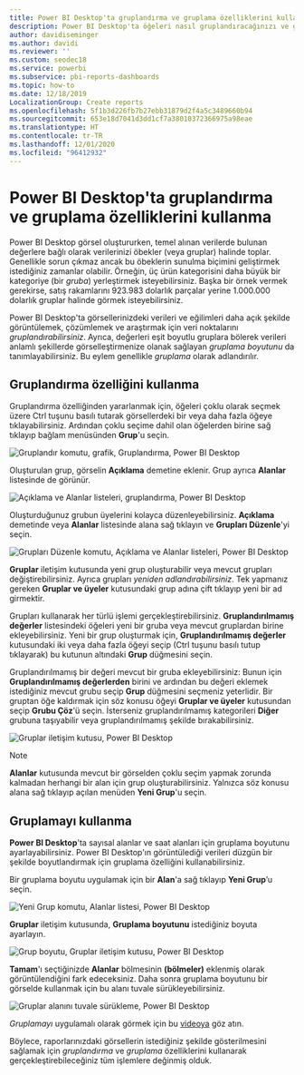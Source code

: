 ```yaml
---
title: Power BI Desktop'ta gruplandırma ve gruplama özelliklerini kullanma
description: Power BI Desktop'ta öğeleri nasıl gruplandıracağınızı ve gruplayacağınızı öğrenin
author: davidiseminger
ms.author: davidi
ms.reviewer: ''
ms.custom: seodec18
ms.service: powerbi
ms.subservice: pbi-reports-dashboards
ms.topic: how-to
ms.date: 12/18/2019
LocalizationGroup: Create reports
ms.openlocfilehash: 5f1b3d226fb7b27ebb31879d2f4a5c3489660b94
ms.sourcegitcommit: 653e18d7041d3dd1cf7a38010372366975a98eae
ms.translationtype: HT
ms.contentlocale: tr-TR
ms.lasthandoff: 12/01/2020
ms.locfileid: "96412932"
---
```

# <a name="use-grouping-and-binning-in-power-bi-desktop"></a>Power BI Desktop'ta gruplandırma ve gruplama özelliklerini kullanma
Power BI Desktop görsel oluştururken, temel alınan verilerde bulunan değerlere bağlı olarak verilerinizi öbekler (veya gruplar) halinde toplar. Genellikle sorun çıkmaz ancak bu öbeklerin sunulma biçimini geliştirmek istediğiniz zamanlar olabilir. Örneğin, üç ürün kategorisini daha büyük bir kategoriye (bir *gruba*) yerleştirmek isteyebilirsiniz. Başka bir örnek vermek gerekirse, satış rakamlarını 923.983 dolarlık parçalar yerine 1.000.000 dolarlık gruplar halinde görmek isteyebilirsiniz.

Power BI Desktop'ta görsellerinizdeki verileri ve eğilimleri daha açık şekilde görüntülemek, çözümlemek ve araştırmak için veri noktalarını *gruplandırabilirsiniz*. Ayrıca, değerleri eşit boyutlu gruplara bölerek verileri anlamlı şekillerde görselleştirmenize olanak sağlayan *gruplama boyutunu* da tanımlayabilirsiniz. Bu eylem genellikle *gruplama* olarak adlandırılır.

## <a name="using-grouping"></a>Gruplandırma özelliğini kullanma
Gruplandırma özelliğinden yararlanmak için, öğeleri çoklu olarak seçmek üzere Ctrl tuşunu basılı tutarak görsellerdeki bir veya daha fazla öğeye tıklayabilirsiniz. Ardından çoklu seçime dahil olan öğelerden birine sağ tıklayıp bağlam menüsünden **Grup**'u seçin.

![Gruplandır komutu, grafik, Gruplandırma, Power BI Desktop](media/desktop-grouping-and-binning/grouping-binning_1.png)

Oluşturulan grup, görselin **Açıklama** demetine eklenir. Grup ayrıca **Alanlar** listesinde de görünür.

![Açıklama ve Alanlar listeleri, gruplandırma, Power BI Desktop](media/desktop-grouping-and-binning/grouping-binning_2.png)

Oluşturduğunuz grubun üyelerini kolayca düzenleyebilirsiniz. **Açıklama** demetinde veya **Alanlar** listesinde alana sağ tıklayın ve **Grupları Düzenle**'yi seçin.

![Grupları Düzenle komutu, Açıklama ve Alanlar listeleri, Power BI Desktop](media/desktop-grouping-and-binning/grouping-binning_3.png)

**Gruplar** iletişim kutusunda yeni grup oluşturabilir veya mevcut grupları değiştirebilirsiniz. Ayrıca grupları *yeniden adlandırabilirsiniz*. Tek yapmanız gereken **Gruplar ve üyeler** kutusundaki grup adına çift tıklayıp yeni bir ad girmektir.

Grupları kullanarak her türlü işlemi gerçekleştirebilirsiniz. **Gruplandırılmamış değerler** listesindeki öğeleri yeni bir gruba veya mevcut gruplardan birine ekleyebilirsiniz. Yeni bir grup oluşturmak için, **Gruplandırılmamış değerler** kutusundaki iki veya daha fazla öğeyi seçip (Ctrl tuşunu basılı tutup tıklayarak) bu kutunun altındaki **Grup** düğmesini seçin.

Gruplandırılmamış bir değeri mevcut bir gruba ekleyebilirsiniz: Bunun için **Gruplandırılmamış değerlerden** birini ve ardından bu değeri eklemek istediğiniz mevcut grubu seçip **Grup** düğmesini seçmeniz yeterlidir. Bir gruptan öğe kaldırmak için söz konusu öğeyi **Gruplar ve üyeler** kutusundan seçip **Grubu Çöz**'ü seçin. İsterseniz gruplandırılmamış kategorileri **Diğer** grubuna taşıyabilir veya gruplandırılmamış şekilde bırakabilirsiniz.

![Gruplar iletişim kutusu, Power BI Desktop](media/desktop-grouping-and-binning/grouping-binning_4.png)

> [!NOTE]
> **Alanlar** kutusunda mevcut bir görselden çoklu seçim yapmak zorunda kalmadan herhangi bir alan için grup oluşturabilirsiniz. Yalnızca söz konusu alana sağ tıklayıp açılan menüden **Yeni Grup**'u seçin.

## <a name="using-binning"></a>Gruplamayı kullanma
**Power BI Desktop**'ta sayısal alanlar ve saat alanları için gruplama boyutunu ayarlayabilirsiniz. Power BI Desktop'ın görüntülediği verileri düzgün bir şekilde boyutlandırmak için gruplama özelliğini kullanabilirsiniz.

Bir gruplama boyutu uygulamak için bir **Alan**'a sağ tıklayıp **Yeni Grup**’u seçin.

![Yeni Grup komutu, Alanlar listesi, Power BI Desktop](media/desktop-grouping-and-binning/grouping-binning_5.png)

**Gruplar** iletişim kutusunda, **Gruplama boyutunu** istediğiniz boyuta ayarlayın.

![Grup boyutu, Gruplar iletişim kutusu, Power BI Desktop](media/desktop-grouping-and-binning/grouping-binning_6.png)

**Tamam**'ı seçtiğinizde **Alanlar** bölmesinin **(bölmeler)** eklenmiş olarak görüntülendiğini fark edeceksiniz. Daha sonra gruplama boyutunu bir görselde kullanmak için bu alanı tuvale sürükleyebilirsiniz.

![Gruplar alanını tuvale sürükleme, Power BI Desktop](media/desktop-grouping-and-binning/grouping-binning_7.png)

*Gruplamayı* uygulamalı olarak görmek için bu [videoya](https://www.youtube.com/watch?v=BRvdZSfO0DY) göz atın.

Böylece, raporlarınızdaki görsellerin istediğiniz şekilde gösterilmesini sağlamak için *gruplandırma* ve *gruplama* özelliklerini kullanarak gerçekleştirebileceğiniz tüm işlemlere değinmiş olduk.
